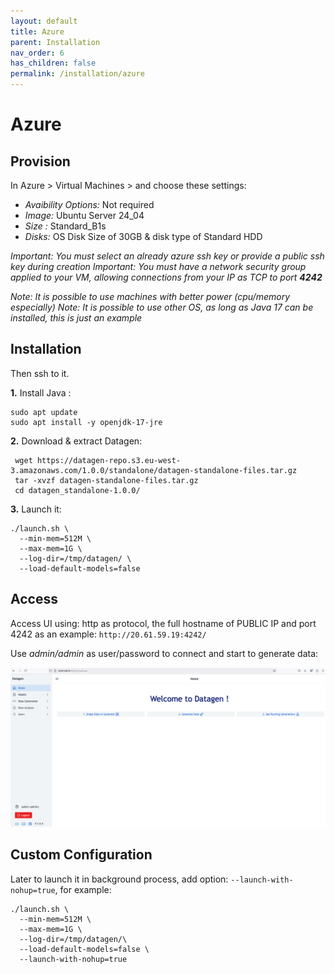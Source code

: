 ```yaml
---
layout: default
title: Azure
parent: Installation
nav_order: 6
has_children: false
permalink: /installation/azure
---
```


# Azure

## Provision

In Azure > Virtual Machines >   and choose these settings:

- _Avaibility Options:_ Not required
- _Image:_ Ubuntu Server 24_04
- _Size :_ Standard_B1s
- _Disks:_ OS Disk Size of 30GB & disk type of Standard HDD

_Important: You must select an already azure ssh key or provide a public ssh key during creation_
_Important: You must have a network security group applied to your VM, allowing connections from your IP as TCP to port **4242**_

_Note: It is possible to use machines with better power (cpu/memory especially)_
_Note: It is possible to use other OS, as long as Java 17 can be installed, this is just an example_


## Installation

Then ssh to it.

**1.** Install Java : 
 
```shell
sudo apt update
sudo apt install -y openjdk-17-jre
```

**2.** Download & extract Datagen: 

```shell
 wget https://datagen-repo.s3.eu-west-3.amazonaws.com/1.0.0/standalone/datagen-standalone-files.tar.gz 
 tar -xvzf datagen-standalone-files.tar.gz
 cd datagen_standalone-1.0.0/
 ```

**3.** Launch it:

```shell
./launch.sh \
  --min-mem=512M \
  --max-mem=1G \
  --log-dir=/tmp/datagen/ \
  --load-default-models=false
```

## Access

Access UI using: http as protocol, the full hostname of PUBLIC IP and port 4242
as an example: ``http://20.61.59.19:4242/``

Use _admin/admin_ as user/password to connect and start to generate data:

  <img src="images/welcome_screen.png" width="700">


## Custom Configuration

Later to launch it in background process, add option: `--launch-with-nohup=true`, for example:
  
```shell
./launch.sh \
  --min-mem=512M \
  --max-mem=1G \
  --log-dir=/tmp/datagen/\
  --load-default-models=false \
  --launch-with-nohup=true
```